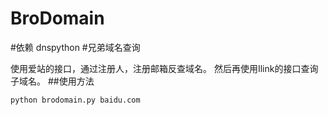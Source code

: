 # BroDomain
#依赖
  dnspython
#兄弟域名查询

使用爱站的接口，通过注册人，注册邮箱反查域名。
然后再使用Ilink的接口查询子域名。
##使用方法
```
python brodomain.py baidu.com
```

